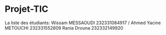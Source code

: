 # Projet-TIC
La liste des étudiants:
Wissam MESSAOUDI 232331084917 /
Ahmed Yacine METOUCHI 232331552809
Rania Drouna 232332149920
